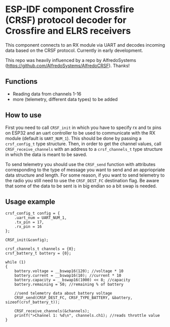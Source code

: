# ESP-IDF component Crossfire (CRSF) protocol decoder for Crossfire and ELRS receivers

This component connects to an RX module via UART and decodes incoming data based on the CRSF protocol. Currently in early development.

This repo was heavily influenced by a repo by AlfredoSystems (https://github.com/AlfredoSystems/AlfredoCRSF). Thanks!

## Functions
- Reading data from channels 1-16
- more (telemetry, different data types) to be added

## How to use
First you need to call `CRSF_init` in which you have to specify rx and tx pins on ESP32 and an uart controller to be used to communicate with the RX module (default is `UART_NUM_1`). This should be done by passing a `crsf_config_t` type structure. Then, in order to get the channel values, call `CRSF_receive_channels` with an address to a `crsf_channels_t` type structure in which the data is meant to be saved.

To send telemetry you should use the `CRSF_send` function with attributes corresponding to the type of message you want to send and an appriopriate data structure and length. For some reason, if you want to send telemetry to the radio you still need to use the `CRSF_DEST_FC` destination flag. Be aware that some of the data to be sent is in big endian so a bit swap is needed.

## Usage example
```
crsf_config_t config = {
    .uart_num = UART_NUM_1,
    .tx_pin = 17,
    .rx_pin = 16
};

CRSF_init(&config);

crsf_channels_t channels = {0};
crsf_battery_t battery = {0};

while (1)
{
    battery.voltage = __bswap16(120); //voltage * 10
    battery.current = __bswap16(10); //current * 10
    battery.capacity = __bswap16(1000) << 8; //capacity
    battery.remaining = 50; //remaining % of battery

    //send telemetry data about battery voltage
    CRSF_send(CRSF_DEST_FC, CRSF_TYPE_BATTERY, &battery, sizeof(crsf_battery_t));

    CRSF_receive_channels(&channels);
    printf(">Channel 1: %d\n", channels.ch1); //reads throttle value
}
```
